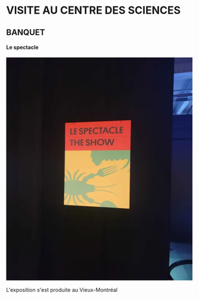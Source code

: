 # VISITE AU CENTRE DES SCIENCES

## **BANQUET**
#### Le spectacle

<img src="./medias/le_spectacle.webp" width="500" height="600"/>

L'exposition s'est produite au Vieux-Montréal 
